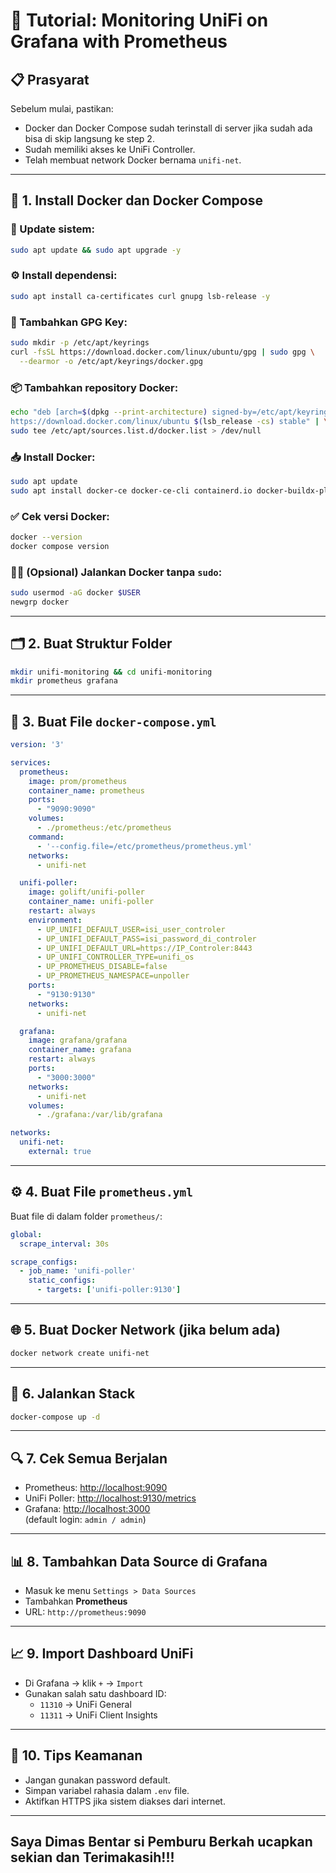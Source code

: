 # 📘 Tutorial: Monitoring UniFi on Grafana with Prometheus 

## 📋 Prasyarat
Sebelum mulai, pastikan:
- Docker dan Docker Compose sudah terinstall di server jika sudah ada bisa di skip langsung ke step 2.
- Sudah memiliki akses ke UniFi Controller.
- Telah membuat network Docker bernama `unifi-net`.

---

## 🐳 1. Install Docker dan Docker Compose

### 🔄 Update sistem:
```bash
sudo apt update && sudo apt upgrade -y
```

### ⚙️ Install dependensi:
```bash
sudo apt install ca-certificates curl gnupg lsb-release -y
```

### 🔐 Tambahkan GPG Key:
```bash
sudo mkdir -p /etc/apt/keyrings
curl -fsSL https://download.docker.com/linux/ubuntu/gpg | sudo gpg \
  --dearmor -o /etc/apt/keyrings/docker.gpg
```

### 📦 Tambahkan repository Docker:
```bash
echo "deb [arch=$(dpkg --print-architecture) signed-by=/etc/apt/keyrings/docker.gpg] \
https://download.docker.com/linux/ubuntu $(lsb_release -cs) stable" | \
sudo tee /etc/apt/sources.list.d/docker.list > /dev/null
```

### 📥 Install Docker:
```bash
sudo apt update
sudo apt install docker-ce docker-ce-cli containerd.io docker-buildx-plugin docker-compose-plugin -y
```

### ✅ Cek versi Docker:
```bash
docker --version
docker compose version
```

### 🙋‍♂️ (Opsional) Jalankan Docker tanpa `sudo`:
```bash
sudo usermod -aG docker $USER
newgrp docker
```

---

## 🗂️ 2. Buat Struktur Folder
```bash
mkdir unifi-monitoring && cd unifi-monitoring
mkdir prometheus grafana
```

---

## 📝 3. Buat File `docker-compose.yml`

```yaml
version: '3'

services:
  prometheus:
    image: prom/prometheus
    container_name: prometheus
    ports:
      - "9090:9090"
    volumes:
      - ./prometheus:/etc/prometheus
    command:
      - '--config.file=/etc/prometheus/prometheus.yml'
    networks:
      - unifi-net

  unifi-poller:
    image: golift/unifi-poller
    container_name: unifi-poller
    restart: always
    environment:
      - UP_UNIFI_DEFAULT_USER=isi_user_controler
      - UP_UNIFI_DEFAULT_PASS=isi_password_di_controler
      - UP_UNIFI_DEFAULT_URL=https://IP_Controler:8443
      - UP_UNIFI_CONTROLLER_TYPE=unifi_os
      - UP_PROMETHEUS_DISABLE=false
      - UP_PROMETHEUS_NAMESPACE=unpoller
    ports:
      - "9130:9130"
    networks:
      - unifi-net

  grafana:
    image: grafana/grafana
    container_name: grafana
    restart: always
    ports:
      - "3000:3000"
    networks:
      - unifi-net
    volumes:
      - ./grafana:/var/lib/grafana

networks:
  unifi-net:
    external: true
```

---

## ⚙️ 4. Buat File `prometheus.yml`

Buat file di dalam folder `prometheus/`:

```yaml
global:
  scrape_interval: 30s

scrape_configs:
  - job_name: 'unifi-poller'
    static_configs:
      - targets: ['unifi-poller:9130']
```

---

## 🌐 5. Buat Docker Network (jika belum ada)

```bash
docker network create unifi-net
```

---

## 🚀 6. Jalankan Stack

```bash
docker-compose up -d
```

---

## 🔍 7. Cek Semua Berjalan

- Prometheus: [http://localhost:9090](http://localhost:9090)  
- UniFi Poller: [http://localhost:9130/metrics](http://localhost:9130/metrics)  
- Grafana: [http://localhost:3000](http://localhost:3000)  
  (default login: `admin / admin`)

---

## 📊 8. Tambahkan Data Source di Grafana

- Masuk ke menu `Settings > Data Sources`
- Tambahkan **Prometheus**
- URL: `http://prometheus:9090`

---

## 📈 9. Import Dashboard UniFi

- Di Grafana → klik `+` → `Import`
- Gunakan salah satu dashboard ID:
  - `11310` → UniFi General
  - `11311` → UniFi Client Insights

---

## 🔐 10. Tips Keamanan

- Jangan gunakan password default.
- Simpan variabel rahasia dalam `.env` file.
- Aktifkan HTTPS jika sistem diakses dari internet.

---

## Saya Dimas Bentar si Pemburu Berkah ucapkan sekian dan Terimakasih!!!

